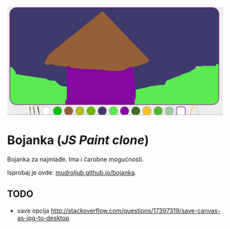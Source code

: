 [![Iskrica crtez](screen.jpg)](http://mudroljub.github.io/bojanka/)

# Bojanka (*JS Paint clone*)

Bojanka za najmlađe. Ima i čarobne mogućnosti.

Isprobaj je ovde: [mudroljub.github.io/bojanka](http://mudroljub.github.io/bojanka/). 

## TODO
- save opcija
http://stackoverflow.com/questions/17397319/save-canvas-as-jpg-to-desktop
